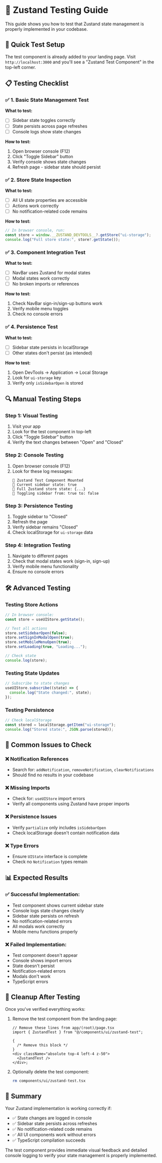 # 🧪 Zustand Testing Guide

This guide shows you how to test that Zustand state management is properly implemented in your codebase.

## 🚀 Quick Test Setup

The test component is already added to your landing page. Visit `http://localhost:3000` and you'll see a "Zustand Test Component" in the top-left corner.

## 📋 Testing Checklist

### ✅ **1. Basic State Management Test**

**What to test:**

- [ ] Sidebar state toggles correctly
- [ ] State persists across page refreshes
- [ ] Console logs show state changes

**How to test:**

1. Open browser console (F12)
2. Click "Toggle Sidebar" button
3. Verify console shows state changes
4. Refresh page - sidebar state should persist

### ✅ **2. Store State Inspection**

**What to test:**

- [ ] All UI state properties are accessible
- [ ] Actions work correctly
- [ ] No notification-related code remains

**How to test:**

```javascript
// In browser console, run:
const store = window.__ZUSTAND_DEVTOOLS__?.getStore("ui-storage");
console.log("Full store state:", store?.getState());
```

### ✅ **3. Component Integration Test**

**What to test:**

- [ ] NavBar uses Zustand for modal states
- [ ] Modal states work correctly
- [ ] No broken imports or references

**How to test:**

1. Check NavBar sign-in/sign-up buttons work
2. Verify mobile menu toggles
3. Check no console errors

### ✅ **4. Persistence Test**

**What to test:**

- [ ] Sidebar state persists in localStorage
- [ ] Other states don't persist (as intended)

**How to test:**

1. Open DevTools → Application → Local Storage
2. Look for `ui-storage` key
3. Verify only `isSidebarOpen` is stored

## 🔍 Manual Testing Steps

### **Step 1: Visual Testing**

1. Visit your app
2. Look for the test component in top-left
3. Click "Toggle Sidebar" button
4. Verify the text changes between "Open" and "Closed"

### **Step 2: Console Testing**

1. Open browser console (F12)
2. Look for these log messages:
   ```
   🎯 Zustand Test Component Mounted
   🎯 Current sidebar state: true
   🎯 Full Zustand store state: {...}
   🎯 Toggling sidebar from: true to: false
   ```

### **Step 3: Persistence Testing**

1. Toggle sidebar to "Closed"
2. Refresh the page
3. Verify sidebar remains "Closed"
4. Check localStorage for `ui-storage` data

### **Step 4: Integration Testing**

1. Navigate to different pages
2. Check that modal states work (sign-in, sign-up)
3. Verify mobile menu functionality
4. Ensure no console errors

## 🛠️ Advanced Testing

### **Testing Store Actions**

```javascript
// In browser console:
const store = useUIStore.getState();

// Test all actions
store.setSidebarOpen(false);
store.setSignInModalOpen(true);
store.setMobileMenuOpen(true);
store.setLoading(true, "Loading...");

// Check state
console.log(store);
```

### **Testing State Updates**

```javascript
// Subscribe to state changes
useUIStore.subscribe((state) => {
  console.log("State changed:", state);
});
```

### **Testing Persistence**

```javascript
// Check localStorage
const stored = localStorage.getItem("ui-storage");
console.log("Stored state:", JSON.parse(stored));
```

## 🚨 Common Issues to Check

### **❌ Notification References**

- Search for: `addNotification`, `removeNotification`, `clearNotifications`
- Should find no results in your codebase

### **❌ Missing Imports**

- Check for: `useUIStore` import errors
- Verify all components using Zustand have proper imports

### **❌ Persistence Issues**

- Verify `partialize` only includes `isSidebarOpen`
- Check localStorage doesn't contain notification data

### **❌ Type Errors**

- Ensure `UIState` interface is complete
- Check no `Notification` types remain

## 📊 Expected Results

### **✅ Successful Implementation:**

- Test component shows current sidebar state
- Console logs state changes clearly
- Sidebar state persists on refresh
- No notification-related errors
- All modals work correctly
- Mobile menu functions properly

### **❌ Failed Implementation:**

- Test component doesn't appear
- Console shows import errors
- State doesn't persist
- Notification-related errors
- Modals don't work
- TypeScript errors

## 🧹 Cleanup After Testing

Once you've verified everything works:

1. Remove the test component from the landing page:

   ```tsx
   // Remove these lines from app/(root)/page.tsx
   import { ZustandTest } from "@/components/ui/zustand-test";

   {
     /* Remove this block */
   }
   <div className="absolute top-4 left-4 z-50">
     <ZustandTest />
   </div>;
   ```

2. Optionally delete the test component:
   ```bash
   rm components/ui/zustand-test.tsx
   ```

## 🎯 Summary

Your Zustand implementation is working correctly if:

- ✅ State changes are logged in console
- ✅ Sidebar state persists across refreshes
- ✅ No notification-related code remains
- ✅ All UI components work without errors
- ✅ TypeScript compilation succeeds

The test component provides immediate visual feedback and detailed console logging to verify your state management is properly implemented.
